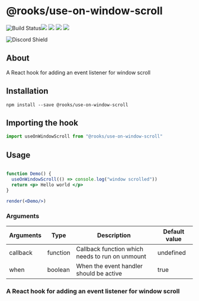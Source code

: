 # @rooks/use-on-window-scroll

![Build Status](https://github.com/imbhargav5/rooks/workflows/Node%20CI/badge.svg)![](https://img.shields.io/npm/v/@rooks/use-on-window-scroll/latest.svg) ![](https://img.shields.io/npm/l/@rooks/use-on-window-scroll.svg) ![](https://img.shields.io/npm/dt/@rooks/use-on-window-scroll.svg) ![](https://img.shields.io/david/imbhargav5/rooks.svg?path=packages%2Fon-window-scroll)


![Discord Shield](https://discordapp.com/api/guilds/768471216834478131/widget.png?style=banner2)

## About 
A React hook for adding an event listener for window scroll
<br/>

## Installation

```
npm install --save @rooks/use-on-window-scroll
```

## Importing the hook

```javascript
import useOnWindowScroll from "@rooks/use-on-window-scroll"
```


## Usage

```jsx

function Demo() {
  useOnWindowScroll(() => console.log("window scrolled"))
  return <p> Hello world </p>
}

render(<Demo/>)
```

### Arguments

| Arguments | Type     | Description                                     | Default value |
| --------- | -------- | ----------------------------------------------- | ------------- |
| callback  | function | Callback function which needs to run on unmount | undefined     |
| when      | boolean  | When the event handler should be active         | true          |

### A React hook for adding an event listener for window scroll
